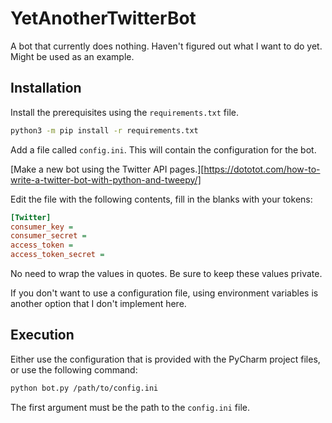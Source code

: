 # YetAnotherTwitterBot

A bot that currently does nothing. Haven't figured out what I want to do yet.
Might be used as an example.

## Installation

Install the prerequisites using the `requirements.txt` file.

```bash
python3 -m pip install -r requirements.txt
```

Add a file called `config.ini`. This will contain the configuration for the
bot.

[Make a new bot using the Twitter API pages.][https://dototot.com/how-to-write-a-twitter-bot-with-python-and-tweepy/]

Edit the file with the following contents, fill in the blanks with your tokens:

```ini
[Twitter]
consumer_key =
consumer_secret =
access_token =
access_token_secret =
```

No need to wrap the values in quotes. Be sure to keep these values private.

If you don't want to use a configuration file, using environment variables
is another option that I don't implement here.

## Execution

Either use the configuration that is provided with the PyCharm project
files, or use the following command:

```bash
python bot.py /path/to/config.ini
```

The first argument must be the path to the `config.ini` file.
